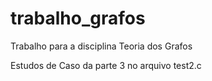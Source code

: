 # trabalho_grafos
Trabalho para a disciplina Teoria dos Grafos

Estudos de Caso da parte 3 no arquivo test2.c
